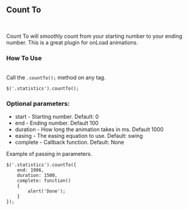 Count To
-------
<br/>

Count To will smoothly count from your starting number to your ending number. This is a great plugin for onLoad animations.

### How To Use
<br/>
Call the <code>.countTo();</code> method on any tag.

    $('.statistics').countTo();

### Optional parameters:
 - start - Starting number. Default: 0
 - end - Ending number. Default 100
 - duration - How long the animation takes in ms. Default 1000
 - easing - The easing equation to use. Default: swing
 - complete - Callback function. Default: None

Example of passing in parameters.

    $('.statistics').countTo({
    	end: 1986,
    	duration: 1500,
    	complete: function()
    	{
    		alert('Done');
    	}
    });

<br/>
<br/>